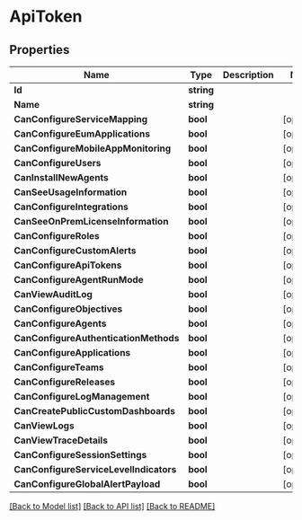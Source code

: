 # ApiToken

## Properties

Name | Type | Description | Notes
------------ | ------------- | ------------- | -------------
**Id** | **string** |  | 
**Name** | **string** |  | 
**CanConfigureServiceMapping** | **bool** |  | [optional] 
**CanConfigureEumApplications** | **bool** |  | [optional] 
**CanConfigureMobileAppMonitoring** | **bool** |  | [optional] 
**CanConfigureUsers** | **bool** |  | [optional] 
**CanInstallNewAgents** | **bool** |  | [optional] 
**CanSeeUsageInformation** | **bool** |  | [optional] 
**CanConfigureIntegrations** | **bool** |  | [optional] 
**CanSeeOnPremLicenseInformation** | **bool** |  | [optional] 
**CanConfigureRoles** | **bool** |  | [optional] 
**CanConfigureCustomAlerts** | **bool** |  | [optional] 
**CanConfigureApiTokens** | **bool** |  | [optional] 
**CanConfigureAgentRunMode** | **bool** |  | [optional] 
**CanViewAuditLog** | **bool** |  | [optional] 
**CanConfigureObjectives** | **bool** |  | [optional] 
**CanConfigureAgents** | **bool** |  | [optional] 
**CanConfigureAuthenticationMethods** | **bool** |  | [optional] 
**CanConfigureApplications** | **bool** |  | [optional] 
**CanConfigureTeams** | **bool** |  | [optional] 
**CanConfigureReleases** | **bool** |  | [optional] 
**CanConfigureLogManagement** | **bool** |  | [optional] 
**CanCreatePublicCustomDashboards** | **bool** |  | [optional] 
**CanViewLogs** | **bool** |  | [optional] 
**CanViewTraceDetails** | **bool** |  | [optional] 
**CanConfigureSessionSettings** | **bool** |  | [optional] 
**CanConfigureServiceLevelIndicators** | **bool** |  | [optional] 
**CanConfigureGlobalAlertPayload** | **bool** |  | [optional] 

[[Back to Model list]](../README.md#documentation-for-models) [[Back to API list]](../README.md#documentation-for-api-endpoints) [[Back to README]](../README.md)


